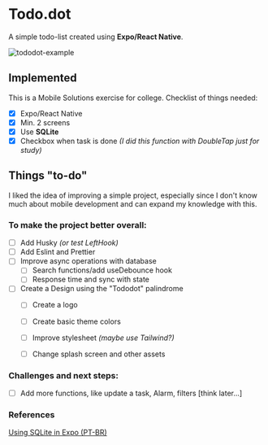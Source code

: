 # Todo.dot

A simple todo-list created using **Expo/React Native**. 

![tododot-example](https://github.com/YuriLopesM/todo.dot/assets/75103144/f16ae3fb-946d-42f1-8e9a-4eca304d262d)


## Implemented

This is a Mobile Solutions exercise for college. Checklist of things needed:

- [x] Expo/React Native
- [x] Min. 2 screens
- [x] Use **SQLite**
- [x] Checkbox when task is done _(I did this function with DoubleTap just for study)_

## Things "to-do"

I liked the idea of ​​improving a simple project, especially since I don't know much about mobile development and can expand my knowledge with this.

### To make the project better overall:

- [ ] Add Husky _(or test LeftHook)_
- [ ] Add Eslint and Prettier
- [ ] Improve async operations with database
  - [ ] Search functions/add useDebounce hook
  - [ ] Response time and sync with state   
- [ ] Create a Design using the "Tododot" palindrome
  - [ ] Create a logo
  - [ ] Create basic theme colors
  - [ ] Improve stylesheet _(maybe use Tailwind?)_
  - [ ] Change splash screen and other assets


### Challenges and next steps:

- [ ] Add more functions, like update a task, Alarm, filters [think later...]

### References

[Using SQLite in Expo (PT-BR)](https://www.youtube.com/watch?v=BJEACwKXWf8)
